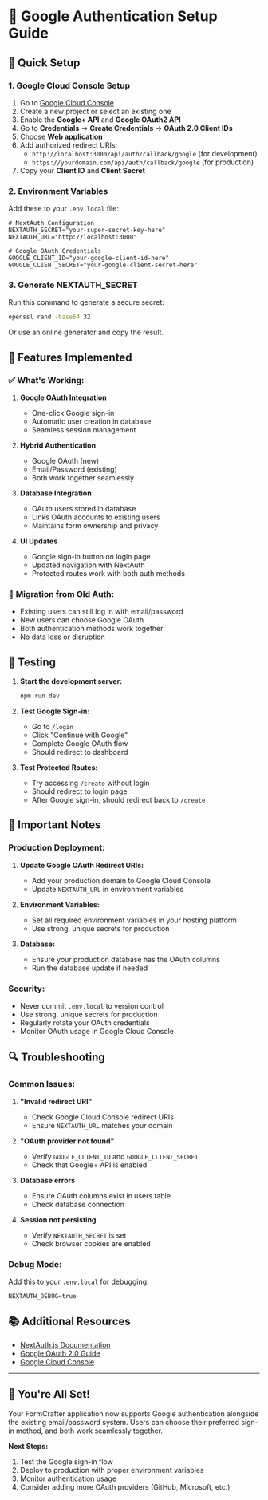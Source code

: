 # 🔐 Google Authentication Setup Guide

## 🚀 **Quick Setup**

### 1. **Google Cloud Console Setup**

1. Go to [Google Cloud Console](https://console.cloud.google.com/)
2. Create a new project or select an existing one
3. Enable the **Google+ API** and **Google OAuth2 API**
4. Go to **Credentials** → **Create Credentials** → **OAuth 2.0 Client IDs**
5. Choose **Web application**
6. Add authorized redirect URIs:
   - `http://localhost:3000/api/auth/callback/google` (for development)
   - `https://yourdomain.com/api/auth/callback/google` (for production)
7. Copy your **Client ID** and **Client Secret**

### 2. **Environment Variables**

Add these to your `.env.local` file:

```env
# NextAuth Configuration
NEXTAUTH_SECRET="your-super-secret-key-here"
NEXTAUTH_URL="http://localhost:3000"

# Google OAuth Credentials
GOOGLE_CLIENT_ID="your-google-client-id-here"
GOOGLE_CLIENT_SECRET="your-google-client-secret-here"
```

### 3. **Generate NEXTAUTH_SECRET**

Run this command to generate a secure secret:

```bash
openssl rand -base64 32
```

Or use an online generator and copy the result.

## 🔧 **Features Implemented**

### ✅ **What's Working:**

1. **Google OAuth Integration**
   - One-click Google sign-in
   - Automatic user creation in database
   - Seamless session management

2. **Hybrid Authentication**
   - Google OAuth (new)
   - Email/Password (existing)
   - Both work together seamlessly

3. **Database Integration**
   - OAuth users stored in database
   - Links OAuth accounts to existing users
   - Maintains form ownership and privacy

4. **UI Updates**
   - Google sign-in button on login page
   - Updated navigation with NextAuth
   - Protected routes work with both auth methods

### 🔄 **Migration from Old Auth:**

- Existing users can still log in with email/password
- New users can choose Google OAuth
- Both authentication methods work together
- No data loss or disruption

## 🧪 **Testing**

1. **Start the development server:**
   ```bash
   npm run dev
   ```

2. **Test Google Sign-in:**
   - Go to `/login`
   - Click "Continue with Google"
   - Complete Google OAuth flow
   - Should redirect to dashboard

3. **Test Protected Routes:**
   - Try accessing `/create` without login
   - Should redirect to login page
   - After Google sign-in, should redirect back to `/create`

## 🚨 **Important Notes**

### **Production Deployment:**

1. **Update Google OAuth Redirect URIs:**
   - Add your production domain to Google Cloud Console
   - Update `NEXTAUTH_URL` in environment variables

2. **Environment Variables:**
   - Set all required environment variables in your hosting platform
   - Use strong, unique secrets for production

3. **Database:**
   - Ensure your production database has the OAuth columns
   - Run the database update if needed

### **Security:**

- Never commit `.env.local` to version control
- Use strong, unique secrets for production
- Regularly rotate your OAuth credentials
- Monitor OAuth usage in Google Cloud Console

## 🔍 **Troubleshooting**

### **Common Issues:**

1. **"Invalid redirect URI"**
   - Check Google Cloud Console redirect URIs
   - Ensure `NEXTAUTH_URL` matches your domain

2. **"OAuth provider not found"**
   - Verify `GOOGLE_CLIENT_ID` and `GOOGLE_CLIENT_SECRET`
   - Check that Google+ API is enabled

3. **Database errors**
   - Ensure OAuth columns exist in users table
   - Check database connection

4. **Session not persisting**
   - Verify `NEXTAUTH_SECRET` is set
   - Check browser cookies are enabled

### **Debug Mode:**

Add this to your `.env.local` for debugging:

```env
NEXTAUTH_DEBUG=true
```

## 📚 **Additional Resources**

- [NextAuth.js Documentation](https://next-auth.js.org/)
- [Google OAuth 2.0 Guide](https://developers.google.com/identity/protocols/oauth2)
- [Google Cloud Console](https://console.cloud.google.com/)

---

## 🎉 **You're All Set!**

Your FormCrafter application now supports Google authentication alongside the existing email/password system. Users can choose their preferred sign-in method, and both work seamlessly together.

**Next Steps:**
1. Test the Google sign-in flow
2. Deploy to production with proper environment variables
3. Monitor authentication usage
4. Consider adding more OAuth providers (GitHub, Microsoft, etc.)
